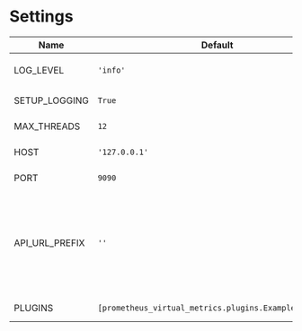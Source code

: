 # Settings

| Name | Default | Description |
| - | - | - |
| LOG_LEVEL | `'info'` | Log level. Possible values: `'debug'`, `'info'`, `'error'`, `'critical'` |
| SETUP_LOGGING | `True` | If set to `False` the system logging will remain untouched |
| MAX_THREADS | `12` | The max amount of worker threads |
| HOST | `'127.0.0.1'` | The host the server will try to bind to |
| PORT | `9090` | The port the server will try to bind to |
| API_URL_PREFIX | `''` | Prefix for the prometheus rest API. Per default, Grafana will query `/api/v1/$ENDPOINT`, which can conflict with other endpoints of your application. If set to `'prometheus'` for instance, Grafana can be configured to query `/prometheus/api/v1/$ENDPOINT`. |
| PLUGINS | `[prometheus_virtual_metrics.plugins.ExamplePlugin()]` | List of plugin objects (not classes) that should be loaded |
